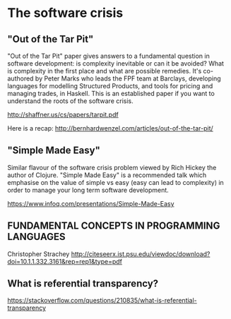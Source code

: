 
# The software crisis

## "Out of the Tar Pit"

"Out of the Tar Pit" paper gives answers to a fundamental question in software development: is complexity inevitable or can it be avoided? What is complexity in the first place and what are possible remedies. It's co-authored by Peter Marks who leads the FPF team at Barclays, developing languages for modelling Structured Products, and tools for pricing and managing trades, in Haskell. This is an established paper if you want to understand the roots of the software crisis.

http://shaffner.us/cs/papers/tarpit.pdf

Here is a recap: http://bernhardwenzel.com/articles/out-of-the-tar-pit/


## "Simple Made Easy"

Similar flavour of the software crisis problem viewed by Rich Hickey the author of Clojure.
"Simple Made Easy" is a recommended talk which emphasise on the value of simple vs easy (easy can lead to complexity) in order to manage your long term software development.

https://www.infoq.com/presentations/Simple-Made-Easy

## FUNDAMENTAL CONCEPTS IN PROGRAMMING LANGUAGES
Christopher Strachey
http://citeseerx.ist.psu.edu/viewdoc/download?doi=10.1.1.332.3161&rep=rep1&type=pdf

## What is referential transparency?
https://stackoverflow.com/questions/210835/what-is-referential-transparency
